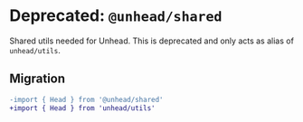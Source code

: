# Deprecated: `@unhead/shared`

Shared utils needed for Unhead. This is deprecated and only acts as alias of `unhead/utils`.

## Migration

```diff
-import { Head } from '@unhead/shared'
+import { Head } from 'unhead/utils'
```
